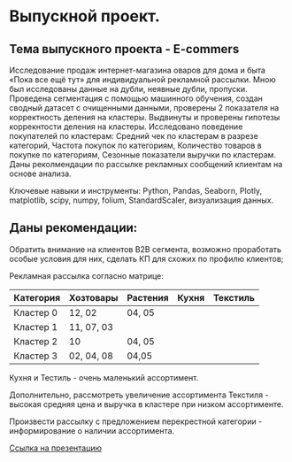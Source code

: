# Выпускной проект.

## Тема выпускного проекта - E-commers
Исследование продаж интернет-магазина оваров для дома и быта «Пока все ещё тут» для индивидуальной рекламной рассылки.
Мною был исследованы данные на дубли, неявные дубли, пропуски. 
Проведена сегментация с помощью машинного обучения, создан сводный датасет с очищенными данными, проверены 2 показателя на корректность деления на кластеры. 
Выдвинуты и проверены гипотезы коррекнтости деления на кластеры.
Исследовано поведение покупателей по кластерам: Средний чек по кластерам в разрезе категорий, Частота покупок по категориям, Количество товаров в покупке по категориям, Сезонные показатели выручки по кластерам.
Даны реколмендации по рассылке рекламных сообщений клиентам на основе анализа.

Ключевые навыки и инструменты: Python, Pandas, Seaborn, Plotly, matplotlib, scipy, numpy, folium, StandardScaler, визуализация данных.

## Даны рекомендации:

Обратить внимание на клиентов В2В сегмента, возможно проработать особые условия для них, сделать КП для схожих по профилю клиентов;

Рекламная рассылка согласно матрице:

| Категория	| Хозтовары	| Растения	| Кухня	| Текстиль |
| :--------------- | :---------------- |:------------------- | :---------------- | :---------------- |
| Кластер 0 |	12, 02 |	04, 05 | | |	
| Кластер 1 |	11, 07, 03 | | |  |
| Кластер 2 |	10 |	04, 05 | | |		
| Кластер 3 |	02, 04, 08 |	04,05	 | | |	

Кухня и Тестиль - очень маленький ассортимент.

Дополнительно, рассмотреть увеличение ассортимента Текстиля - высокая средняя цена и выручка в кластере при низком ассортименте.

Произвести рассылку с предложением перекрестной категории - информирование о наличии ассортимента.


[Ссылка на презентацию](https://drive.google.com/file/d/1mGFkPDmLIVnluEYJMphl17z8d_axHZRo/view?usp=sharing)

